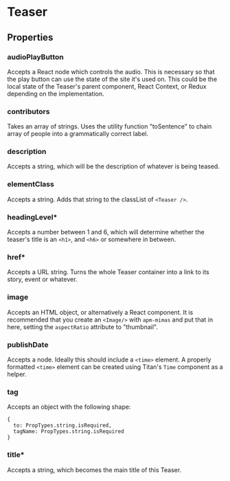 # Teaser

## Properties

### audioPlayButton

Accepts a React node which controls the audio. This is necessary so that the play button can use the state of the site it's used on. This could be the local state of the Teaser's parent component, React Context, or Redux depending on the implementation.

### contributors

Takes an array of strings. Uses the utility function "toSentence" to chain array of people into a grammatically correct label.

### description

Accepts a string, which will be the description of whatever is being teased.

### elementClass

Accepts a string. Adds that string to the classList of `<Teaser />`.

### headingLevel\*

Accepts a number between 1 and 6, which will determine whether the teaser's title is an `<h1>`, and `<h6>` or somewhere in between.

### href\*

Accepts a URL string. Turns the whole Teaser container into a link to its story, event or whatever.

### image

Accepts an HTML object, or alternatively a React component. It is recommended that you create an `<Image/>` with `apm-mimas` and put that in here, setting the `aspectRatio` attribute to "thumbnail".

### publishDate

Accepts a node. Ideally this should include a `<time>` element. A properly formatted `<time>` element can be created using Titan's `Time` component as a helper.

### tag

Accepts an object with the following shape:

```
{
  to: PropTypes.string.isRequired,
  tagName: PropTypes.string.isRequired
}
```

### title\*

Accepts a string, which becomes the main title of this Teaser.
